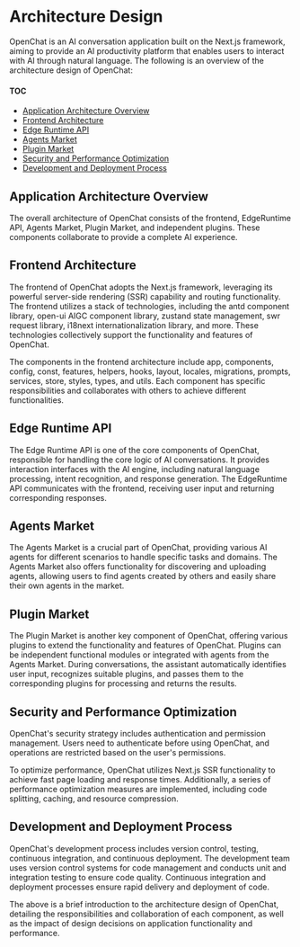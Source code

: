 # Architecture Design

OpenChat is an AI conversation application built on the Next.js framework, aiming to provide an AI productivity platform that enables users to interact with AI through natural language. The following is an overview of the architecture design of OpenChat:

#### TOC

- [Application Architecture Overview](#application-architecture-overview)
- [Frontend Architecture](#frontend-architecture)
- [Edge Runtime API](#edge-runtime-api)
- [Agents Market](#agents-market)
- [Plugin Market](#plugin-market)
- [Security and Performance Optimization](#security-and-performance-optimization)
- [Development and Deployment Process](#development-and-deployment-process)

## Application Architecture Overview

The overall architecture of OpenChat consists of the frontend, EdgeRuntime API, Agents Market, Plugin Market, and independent plugins. These components collaborate to provide a complete AI experience.

## Frontend Architecture

The frontend of OpenChat adopts the Next.js framework, leveraging its powerful server-side rendering (SSR) capability and routing functionality. The frontend utilizes a stack of technologies, including the antd component library, open-ui AIGC component library, zustand state management, swr request library, i18next internationalization library, and more. These technologies collectively support the functionality and features of OpenChat.

The components in the frontend architecture include app, components, config, const, features, helpers, hooks, layout, locales, migrations, prompts, services, store, styles, types, and utils. Each component has specific responsibilities and collaborates with others to achieve different functionalities.

## Edge Runtime API

The Edge Runtime API is one of the core components of OpenChat, responsible for handling the core logic of AI conversations. It provides interaction interfaces with the AI engine, including natural language processing, intent recognition, and response generation. The EdgeRuntime API communicates with the frontend, receiving user input and returning corresponding responses.

## Agents Market

The Agents Market is a crucial part of OpenChat, providing various AI agents for different scenarios to handle specific tasks and domains. The Agents Market also offers functionality for discovering and uploading agents, allowing users to find agents created by others and easily share their own agents in the market.

## Plugin Market

The Plugin Market is another key component of OpenChat, offering various plugins to extend the functionality and features of OpenChat. Plugins can be independent functional modules or integrated with agents from the Agents Market. During conversations, the assistant automatically identifies user input, recognizes suitable plugins, and passes them to the corresponding plugins for processing and returns the results.

## Security and Performance Optimization

OpenChat's security strategy includes authentication and permission management. Users need to authenticate before using OpenChat, and operations are restricted based on the user's permissions.

To optimize performance, OpenChat utilizes Next.js SSR functionality to achieve fast page loading and response times. Additionally, a series of performance optimization measures are implemented, including code splitting, caching, and resource compression.

## Development and Deployment Process

OpenChat's development process includes version control, testing, continuous integration, and continuous deployment. The development team uses version control systems for code management and conducts unit and integration testing to ensure code quality. Continuous integration and deployment processes ensure rapid delivery and deployment of code.

The above is a brief introduction to the architecture design of OpenChat, detailing the responsibilities and collaboration of each component, as well as the impact of design decisions on application functionality and performance.
